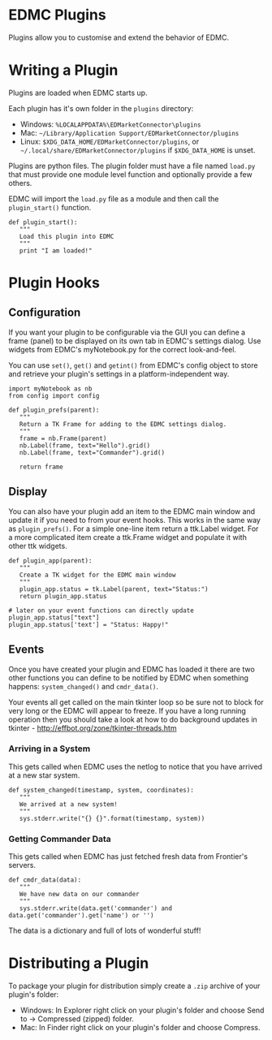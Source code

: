 # EDMC Plugins

Plugins allow you to customise and extend the behavior of EDMC.

# Writing a Plugin

Plugins are loaded when EDMC starts up.

Each plugin has it's own folder in the `plugins` directory:

* Windows: `%LOCALAPPDATA%\EDMarketConnector\plugins`
* Mac: `~/Library/Application Support/EDMarketConnector/plugins`
* Linux: `$XDG_DATA_HOME/EDMarketConnector/plugins`, or `~/.local/share/EDMarketConnector/plugins` if `$XDG_DATA_HOME` is unset.

Plugins are python files. The plugin folder must have a file named `load.py` that must provide one module level function and optionally provide a few others.

EDMC will import the `load.py` file as a module and then call the `plugin_start()` function.

```
def plugin_start():
   """
   Load this plugin into EDMC
   """
   print "I am loaded!"
```

# Plugin Hooks
## Configuration 

If you want your plugin to be configurable via the GUI you can define a frame (panel) to be displayed on its own tab in EDMC's settings dialog. Use widgets from EDMC's myNotebook.py for the correct look-and-feel.

You can use `set()`, `get()` and `getint()` from EDMC's config object to store and retrieve your plugin's settings in a platform-independent way.

```
import myNotebook as nb
from config import config

def plugin_prefs(parent):
   """
   Return a TK Frame for adding to the EDMC settings dialog.
   """
   frame = nb.Frame(parent)
   nb.Label(frame, text="Hello").grid()
   nb.Label(frame, text="Commander").grid()
   
   return frame
```

## Display

You can also have your plugin add an item to the EDMC main window and update it if you need to from your event hooks. This works in the same way as `plugin_prefs()`. For a simple one-line item return a ttk.Label widget. For a more complicated item create a ttk.Frame widget and populate it with other ttk widgets.

```
def plugin_app(parent):
   """
   Create a TK widget for the EDMC main window
   """
   plugin_app.status = tk.Label(parent, text="Status:")
   return plugin_app.status
   
# later on your event functions can directly update plugin_app.status["text"]
plugin_app.status['text'] = "Status: Happy!"
```

## Events

Once you have created your plugin and EDMC has loaded it there are two other functions you can define to be notified by EDMC when something happens: `system_changed()` and `cmdr_data()`.

Your events all get called on the main tkinter loop so be sure not to block for very long or the EDMC will appear to freeze. If you have a long running operation then you should take a look at how to do background updates in tkinter - http://effbot.org/zone/tkinter-threads.htm

### Arriving in a System

This gets called when EDMC uses the netlog to notice that you have arrived at a new star system.

```
def system_changed(timestamp, system, coordinates):
   """
   We arrived at a new system!
   """
   sys.stderr.write("{} {}".format(timestamp, system))
```

### Getting Commander Data

This gets called when EDMC has just fetched fresh data from Frontier's servers.

```
def cmdr_data(data):
   """
   We have new data on our commander
   """
   sys.stderr.write(data.get('commander') and data.get('commander').get('name') or '')
```

The data is a dictionary and full of lots of wonderful stuff!

# Distributing a Plugin

To package your plugin for distribution simply create a `.zip` archive of your plugin's folder:

* Windows: In Explorer right click on your plugin's folder and choose Send to &rarr; Compressed (zipped) folder.
* Mac: In Finder right click on your plugin's folder and choose Compress.
